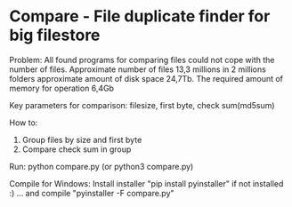 # Compare - File duplicate finder for big filestore

Problem:
All found programs for comparing files could not cope with the number of files.
Approximate number of files 13,3 millions in 2 millions folders approximate amount of disk space 24,7Tb.
The required amount of memory for operation 6,4Gb

Key parameters for comparison: filesize, first byte, check sum(md5sum)

How to:
1. Group files by size and first byte 
2. Compare check sum in group

Run:
python compare.py (or python3 compare.py)

Compile for Windows:
Install installer "pip install pyinstaller" if not installed :)
... and compile "pyinstaller -F compare.py"
